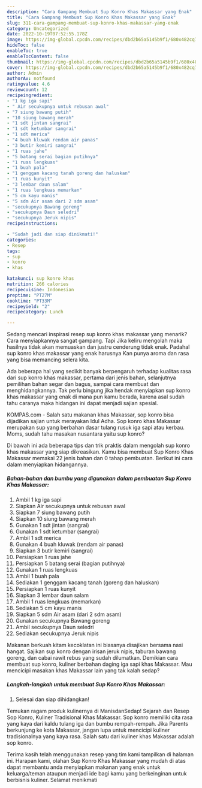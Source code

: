 ```yaml
---
description: "Cara Gampang Membuat Sup Konro Khas Makassar yang Enak"
title: "Cara Gampang Membuat Sup Konro Khas Makassar yang Enak"
slug: 311-cara-gampang-membuat-sup-konro-khas-makassar-yang-enak
category: Uncategorized
date: 2022-10-19T07:52:55.178Z
image: https://img-global.cpcdn.com/recipes/dbd2b65a5145b9f1/680x482cq70/sup-konro-khas-makassar-foto-resep-utama.jpg
hideToc: false
enableToc: true
enableTocContent: false
thumbnail: https://img-global.cpcdn.com/recipes/dbd2b65a5145b9f1/680x482cq70/sup-konro-khas-makassar-foto-resep-utama.jpg
cover: https://img-global.cpcdn.com/recipes/dbd2b65a5145b9f1/680x482cq70/sup-konro-khas-makassar-foto-resep-utama.jpg
author: Admin
authorAv: notfound
ratingvalue: 4.6
reviewcount: 12
recipeingredient:
- "1 kg iga sapi"
- " Air secukupnya untuk rebusan awal"
- "7 siung bawang putih"
- "10 siung bawang merah"
- "1 sdt jintan sangrai"
- "1 sdt ketumbar sangrai"
- "1 sdt merica"
- "4 buah kluwak rendam air panas"
- "3 butir kemiri sangrai"
- "1 ruas jahe"
- "5 batang serai bagian putihnya"
- "1 ruas lengkuas"
- "1 buah pala"
- "1 genggam kacang tanah goreng dan haluskan"
- "1 ruas kunyit"
- "3 lembar daun salam"
- "1 ruas lengkuas memarkan"
- "5 cm kayu manis"
- "5 sdm Air asam dari 2 sdm asam"
- "secukupnya Bawang goreng"
- "secukupnya Daun seledri"
- "secukupnya Jeruk nipis"
recipeinstructions:

- "Sudah jadi dan siap dinikmati!"
categories:
- Resep
tags:
- sup
- konro
- khas

katakunci: sup konro khas 
nutrition: 266 calories
recipecuisine: Indonesian
preptime: "PT27M"
cooktime: "PT33M"
recipeyield: "2"
recipecategory: Lunch

---
```



Sedang mencari inspirasi resep sup konro khas makassar yang menarik? Cara menyiapkannya sangat gampang. Tapi Jika keliru mengolah maka hasilnya tidak akan memuaskan dan justru cenderung tidak enak. Padahal sup konro khas makassar yang enak harusnya Kan punya aroma dan rasa yang bisa memancing selera kita.


Ada beberapa hal yang sedikit banyak berpengaruh terhadap kualitas rasa dari sup konro khas makassar, pertama dari jenis bahan, selanjutnya pemilihan bahan segar dan bagus, sampai cara membuat dan menghidangkannya. Tak perlu bingung jika hendak menyiapkan sup konro khas makassar yang enak di mana pun kamu berada, karena asal sudah tahu caranya maka hidangan ini dapat menjadi sajian spesial.

KOMPAS.com - Salah satu makanan khas Makassar, sop konro bisa dijadikan sajian untuk merayakan Idul Adha. Sop konro khas Makassar merupakan sup yang berbahan dasar tulang rusuk iga sapi atau kerbau. Moms, sudah tahu masakan nusantara yaitu sup konro?


Di bawah ini ada beberapa tips dan trik praktis dalam mengolah sup konro khas makassar yang siap dikreasikan. Kamu bisa membuat Sup Konro Khas Makassar memakai 22 jenis bahan dan 0 tahap pembuatan. Berikut ini cara dalam menyiapkan hidangannya.

<!--inarticleads1-->

##### Bahan-bahan dan bumbu yang digunakan dalam pembuatan Sup Konro Khas Makassar:

1. Ambil 1 kg iga sapi
1. Siapkan  Air secukupnya untuk rebusan awal
1. Siapkan 7 siung bawang putih
1. Siapkan 10 siung bawang merah
1. Gunakan 1 sdt jintan (sangrai)
1. Gunakan 1 sdt ketumbar (sangrai)
1. Ambil 1 sdt merica
1. Gunakan 4 buah kluwak (rendam air panas)
1. Siapkan 3 butir kemiri (sangrai)
1. Persiapkan 1 ruas jahe
1. Persiapkan 5 batang serai (bagian putihnya)
1. Gunakan 1 ruas lengkuas
1. Ambil 1 buah pala
1. Sediakan 1 genggam kacang tanah (goreng dan haluskan)
1. Persiapkan 1 ruas kunyit
1. Siapkan 3 lembar daun salam
1. Ambil 1 ruas lengkuas (memarkan)
1. Sediakan 5 cm kayu manis
1. Siapkan 5 sdm Air asam (dari 2 sdm asam)
1. Gunakan secukupnya Bawang goreng
1. Ambil secukupnya Daun seledri
1. Sediakan secukupnya Jeruk nipis


Makanan berkuah kitam kecoklatan ini biasanya disajikan bersama nasi hangat. Sajikan sup konro dengan irisan jeruk nipis, taburan bawang goreng, dan cabai rawit rebus yang sudah dilumatkan. Demikian cara membuat sup konro, kuliner berbahan daging iga sapi khas Makassar. Mau mencicipi masakan khas Makassar lain yang tak kalah sedap? 

<!--inarticleads2-->

##### Langkah-langkah untuk membuat Sup Konro Khas Makassar:


1. Selesai dan siap dihidangkan!

Temukan ragam produk kulinernya di ManisdanSedap! Sejarah dan Resep Sop Konro, Kuliner Tradisional Khas Makassar. Sop konro memiliki cita rasa yang kaya dari kaldu tulang iga dan bumbu rempah-rempah. Jika Parents berkunjung ke kota Makassar, jangan lupa untuk mencicipi kuliner tradisionalnya yang kaya rasa. Salah satu dari kuliner khas Makassar adalah sop konro. 

Terima kasih telah menggunakan resep yang tim kami tampilkan di halaman ini. Harapan kami, olahan Sup Konro Khas Makassar yang mudah di atas dapat membantu anda menyiapkan makanan yang enak untuk keluarga/teman ataupun menjadi ide bagi kamu yang berkeinginan untuk berbisnis kuliner. Selamat menikmati
